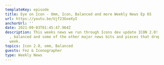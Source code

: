 ```yaml
---
templateKey: episode
title: Eye on Icon - Omm, Icon, Balanced and more Weekly News Ep 65
url: https://youtu.be/Ujf23GoeXyI
anchorUrl: ''
date: 2021-09-03T01:45:47.964Z
description: This weeks news we run through Icons dev update ICON 2.0!! Woo, Omm
  , balanced and some of the other major news bits and pieces that dropped this
  week.
topics: Icon 2.0, omm, Balanced
guests: Fez & Iconographer
type: Weekly News
---
```

